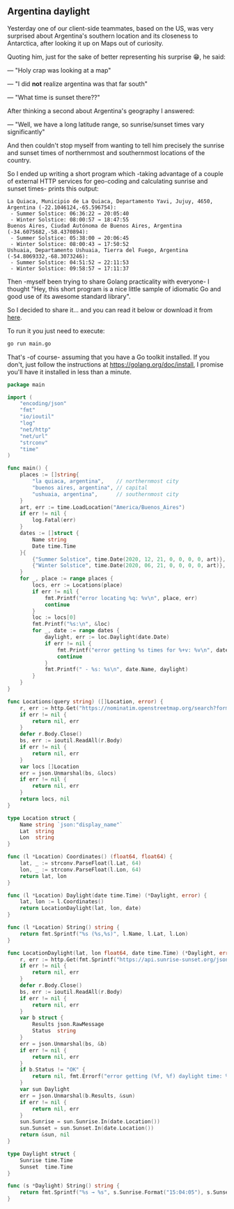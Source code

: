 ## Argentina daylight

Yesterday one of our client-side teammates, based on the US, was very surprised about Argentina's southern location
and its closeness to Antarctica, after looking it up on Maps out of curiosity.

Quoting him, just for the sake of better representing his surprise 😁, he said:

— "Holy crap was looking at a map"

— "I did **not** realize argentina was that far south"

— "What time is sunset there??"

After thinking a second about Argentina's geography I answered:

— "Well, we have a long latitude range, so sunrise/sunset times vary significantly"

And then couldn't stop myself from wanting to tell him precisely the sunrise and sunset times of northernmost and
southernmost locations of the country.

So I ended up writing a short program which -taking advantage of a couple of external HTTP services for geo-coding and
calculating sunrise and sunset times- prints this output:

```
La Quiaca, Municipio de La Quiaca, Departamento Yavi, Jujuy, 4650, Argentina (-22.1046124,-65.596754):
 - Summer Solstice: 06:36:22 → 20:05:40
 - Winter Solstice: 08:00:57 → 18:47:55
Buenos Aires, Ciudad Autónoma de Buenos Aires, Argentina (-34.6075682,-58.4370894):
 - Summer Solstice: 05:38:00 → 20:06:45
 - Winter Solstice: 08:00:43 → 17:50:52
Ushuaia, Departamento Ushuaia, Tierra del Fuego, Argentina (-54.8069332,-68.3073246):
 - Summer Solstice: 04:51:52 → 22:11:53
 - Winter Solstice: 09:58:57 → 17:11:37
```

Then -myself been trying to share Golang practicality with everyone- I thought "Hey, this short program is a nice
little sample of idiomatic Go and good use of its awesome standard library".

So I decided to share it... and you can read it below or download it from [here](argentina-daylight/main.go).

To run it you just need to execute:

```sh
go run main.go
```

That's -of course- assuming that you have a Go toolkit installed.
If you don't, just follow the instructions at https://golang.org/doc/install, I promise you'll have it installed in
less than a minute.

```go
package main

import (
	"encoding/json"
	"fmt"
	"io/ioutil"
	"log"
	"net/http"
	"net/url"
	"strconv"
	"time"
)

func main() {
	places := []string{
		"la quiaca, argentina",    // northernmost city
		"buenos aires, argentina", // capital
		"ushuaia, argentina",      // southernmost city
	}
	art, err := time.LoadLocation("America/Buenos_Aires")
	if err != nil {
		log.Fatal(err)
	}
	dates := []struct {
		Name string
		Date time.Time
	}{
		{"Summer Solstice", time.Date(2020, 12, 21, 0, 0, 0, 0, art)},
		{"Winter Solstice", time.Date(2020, 06, 21, 0, 0, 0, 0, art)},
	}
	for _, place := range places {
		locs, err := Locations(place)
		if err != nil {
			fmt.Printf("error locating %q: %v\n", place, err)
			continue
		}
		loc := locs[0]
		fmt.Printf("%s:\n", &loc)
		for _, date := range dates {
			daylight, err := loc.Daylight(date.Date)
			if err != nil {
				fmt.Printf("error getting %s times for %+v: %v\n", date.Name, loc, err)
				continue
			}
			fmt.Printf(" - %s: %s\n", date.Name, daylight)
		}
	}
}

func Locations(query string) ([]Location, error) {
	r, err := http.Get("https://nominatim.openstreetmap.org/search?format=json&q=" + url.QueryEscape(query))
	if err != nil {
		return nil, err
	}
	defer r.Body.Close()
	bs, err := ioutil.ReadAll(r.Body)
	if err != nil {
		return nil, err
	}
	var locs []Location
	err = json.Unmarshal(bs, &locs)
	if err != nil {
		return nil, err
	}
	return locs, nil
}

type Location struct {
	Name string `json:"display_name"`
	Lat  string
	Lon  string
}

func (l *Location) Coordinates() (float64, float64) {
	lat, _ := strconv.ParseFloat(l.Lat, 64)
	lon, _ := strconv.ParseFloat(l.Lon, 64)
	return lat, lon
}

func (l *Location) Daylight(date time.Time) (*Daylight, error) {
	lat, lon := l.Coordinates()
	return LocationDaylight(lat, lon, date)
}

func (l *Location) String() string {
	return fmt.Sprintf("%s (%s,%s)", l.Name, l.Lat, l.Lon)
}

func LocationDaylight(lat, lon float64, date time.Time) (*Daylight, error) {
	r, err := http.Get(fmt.Sprintf("https://api.sunrise-sunset.org/json?formatted=0&lat=%f&lng=%f&date=%s", lat, lon, date.Format("2006-01-02")))
	if err != nil {
		return nil, err
	}
	defer r.Body.Close()
	bs, err := ioutil.ReadAll(r.Body)
	if err != nil {
		return nil, err
	}
	var b struct {
		Results json.RawMessage
		Status  string
	}
	err = json.Unmarshal(bs, &b)
	if err != nil {
		return nil, err
	}
	if b.Status != "OK" {
		return nil, fmt.Errorf("error getting (%f, %f) daylight time: %s", lat, lon, b.Status)
	}
	var sun Daylight
	err = json.Unmarshal(b.Results, &sun)
	if err != nil {
		return nil, err
	}
	sun.Sunrise = sun.Sunrise.In(date.Location())
	sun.Sunset = sun.Sunset.In(date.Location())
	return &sun, nil
}

type Daylight struct {
	Sunrise time.Time
	Sunset  time.Time
}

func (s *Daylight) String() string {
	return fmt.Sprintf("%s → %s", s.Sunrise.Format("15:04:05"), s.Sunset.Format("15:04:05"))
}
```
